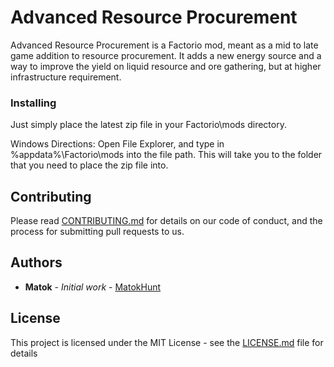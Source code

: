 # Advanced Resource Procurement

Advanced Resource Procurement is a Factorio mod, meant as a mid to late game addition to resource procurement. It adds a new energy source and a way to improve the yield on liquid resource and ore gathering, but at higher infrastructure requirement.

### Installing

Just simply place the latest zip file in your Factorio\mods directory.

Windows Directions:
Open File Explorer, and type in %appdata%\Factorio\mods into the file path. This will take you to the folder that you need to place the zip file into.

## Contributing

Please read [CONTRIBUTING.md](CONTRIBUTING.md) for details on our code of conduct, and the process for submitting pull requests to us.

## Authors

* **Matok** - *Initial work* - [MatokHunt](https://github.com/MatokHunt)

## License

This project is licensed under the MIT License - see the [LICENSE.md](LICENSE.md) file for details
